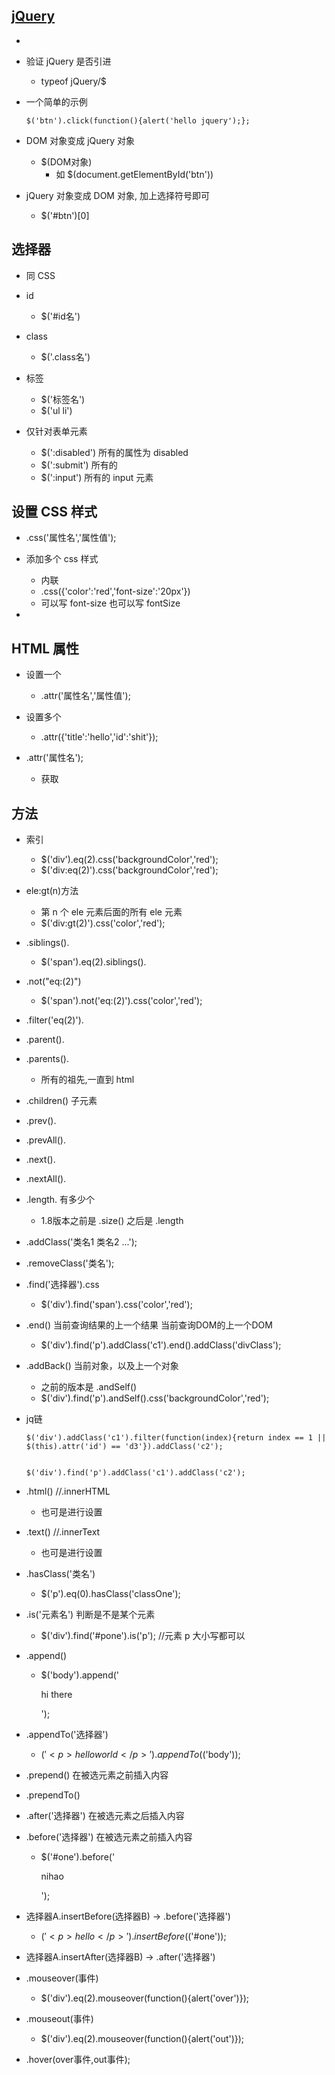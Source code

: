 
## <a href='https://jquery.com/'>jQuery</a>
* 
* 验证 jQuery 是否引进
    * typeof jQuery/$

* 一个简单的示例

    ```
    $('btn').click(function(){alert('hello jquery');};
    ```

* DOM 对象变成 jQuery 对象
    * $(DOM对象)
        * 如 $(document.getElementById('btn'))

* jQuery 对象变成 DOM 对象, 加上选择符号即可
    * $('#btn')[0]


## 选择器
* 同 CSS 
* id 
    * $('#id名')

* class
    * $('.class名')

* 标签
    * $('标签名')
    * $('ul li')
* 仅针对表单元素
    * $(':disabled')    所有的属性为 disabled
    * $(':submit')  所有的 
    * $(':input')   所有的 input 元素


## 设置 CSS 样式
* .css('属性名','属性值');

* 添加多个 css 样式
    * 内联
    * .css({'color':'red','font-size':'20px'})
    * 可以写 font-size  也可以写 fontSize

* 

## HTML 属性
* 设置一个
    * .attr('属性名','属性值');

* 设置多个
    * .attr({'title':'hello','id':'shit'});

* .attr('属性名');
    * 获取

## 方法
* 索引
    * $('div').eq(2).css('backgroundColor','red');
    * $('div:eq(2)').css('backgroundColor','red');

* ele:gt(n)方法
    * 第 n 个 ele 元素后面的所有 ele 元素
    * $('div:gt(2)').css('color','red');

* .siblings().
    * $('span').eq(2).siblings().
* .not("eq:(2)")
    * $('span').not('eq:(2)').css('color','red');

* .filter('eq(2)').

* .parent().
* .parents().
    * 所有的祖先,一直到 html

* .children()   子元素

* .prev().
* .prevAll().

* .next().
* .nextAll().


* .length.    有多少个
    * 1.8版本之前是 .size() 之后是 .length

* .addClass('类名1 类名2 ...');

* .removeClass('类名');

* .find('选择器').css
    * $('div').find('span').css('color','red');

* .end() 当前查询结果的上一个结果   当前查询DOM的上一个DOM
    * $('div').find('p').addClass('c1').end().addClass('divClass');

* .addBack()    当前对象，以及上一个对象
    * 之前的版本是 .andSelf()
    * $('div').find('p').andSelf().css('backgroundColor','red');

* jq链

    ```
    $('div').addClass('c1').filter(function(index){return index == 1 || $(this).attr('id') == 'd3'}).addClass('c2');


    $('div').find('p').addClass('c1').addClass('c2');
    ```

* .html()   //.innerHTML 
    * 也可是进行设置

* .text()   //.innerText
    * 也可是进行设置

* .hasClass('类名')
    * $('p').eq(0).hasClass('classOne');

* .is('元素名') 判断是不是某个元素
    * $('div').find('#pone').is('p');   //元素 p 大小写都可以


* .append()
    * $('body').append('<p>hi there</p>');

* .appendTo('选择器')
    * $('<p>hello world</p>').appendTo($('body'));


* .prepend()    在被选元素之前插入内容
* .prependTo()


* .after('选择器')  在被选元素之后插入内容
* .before('选择器') 在被选元素之前插入内容
    * $('#one').before('<p>nihao</p>');

* 选择器A.insertBefore(选择器B) → .before('选择器')
    * $('<p>hello</p>').insertBefore($('#one'));
* 选择器A.insertAfter(选择器B) → .after('选择器')



* .mouseover(事件)
    * $('div').eq(2).mouseover(function(){alert('over')});

* .mouseout(事件)
    * $('div').eq(2).mouseover(function(){alert('out')});

* .hover(over事件,out事件);


